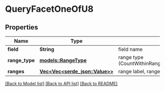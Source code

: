 # QueryFacetOneOfU8

## Properties

Name | Type | Description | Notes
------------ | ------------- | ------------- | -------------
**field** | **String** | field name | 
**range_type** | [**models::RangeType**](RangeType.md) | range type (CountWithinRange,CountBelowRange,CountAboveRange) | 
**ranges** | [**Vec<Vec<serde_json::Value>>**](Vec.md) | range label, range start | 

[[Back to Model list]](../README.md#documentation-for-models) [[Back to API list]](../README.md#documentation-for-api-endpoints) [[Back to README]](../README.md)


